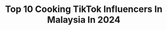 ---
title: Top 10 Cooking TikTok Influencers In Malaysia In 2024
description: >-
  Find top cooking TikTok influencers in Malaysia in 2024. Most popular hashtags: #fyp #cooking #tiktokmalaysia #malaysia.
platform: TikTok
hits: 12
text_top: Identify the most popular TikTok influencers on inBeat.
text_bottom: Our platform holds 12 TikTok influencers like this in Malaysia for you to connect with.
profiles:
  - username: "hemahmanimaran"
    fullname: >-
      🌻🦄💛Hemah Sivasubham💛🦄🌻
    bio: >-
      🎂3Apr90♈️/🇲🇾/Independent/❤️Long Drive(Alone)/❤️Pets 🐾 & Cooking/Grandma's Kid 👵🏼👧🏼/Family & Friends comes first❣️ ~Be Unique,Be Different,Be Yourself~
    location: "Malaysia"
    followers: 26500
    engagement: 754
    commentsToLikes: 0.025390
    id: ckc1w7r5y06h80j236f6ouvr5
    verified: false
    hashtags: "#sivahemah, #tamilponnu, #justforthesong, #baybaaandpapa"
  - username: "moeirajohnson"
    fullname: >-
      Mj
    bio: >-
      🇲🇾|🇳🇬|🇺🇸 Slow down... Enjoy life... 💝
    location: "Malaysia"
    followers: 179800
    engagement: 636
    commentsToLikes: 0.016975
    id: ck8vyikg3u7wh0j78uuq3zc9f
    verified: false
    hashtags: "#easyrecipes, #laparketuw, #cookingwithmj, #syawal2021"
  - username: "johnsom.eattravel"
    fullname: >-
      Johnsom阿勇-旅游美食TV
    bio: >-
      Youtube: 阿勇Johnsom-旅遊美食TV FB : 阿勇Johnsom-旅遊美食TV ⬇️ Subscribe me now⬇️
    location: "Malaysia"
    followers: 14300
    engagement: 416
    commentsToLikes: 0.020311
    id: ck9fwzt783wpg0j78zk6hxczi
    verified: false
    hashtags: "#malaysia, #cooking, #tiktokfood, #tiktokcooking"
  - username: "mayaibrahim91"
    fullname: >-
      MayaIbrahim91🖤
    bio: >-
      HindiLover🌼 #kelatenesse 🇲🇾 #Allahisthebestplanner #FaithhopeLove #mylesbi🖤
    location: "Malaysia"
    followers: 82400
    engagement: 1711
    commentsToLikes: 0.102951
    id: ckb8zf03mes3i0j230i58k8oh
    verified: false
    hashtags: "#justforfun, #princessstyle, #myopinion, #senoritamaya"
  - username: "jagat_1110"
    fullname: >-
      Jagathesanthanaskodi
    bio: >-
      Make friends to push you to next level,Enter wth positive❤️ - 🍾Orders via insta
    location: "Malaysia"
    followers: 14700
    engagement: 1755
    commentsToLikes: 0.129685
    id: ckbqs6zhod3b50j23q0uq50z3
    verified: false
    hashtags: "#smilestrong2021, #happymealways, #diy, #happyvalentinesday"
  - username: "fovity_id"
    fullname: >-
      Hamster Squad
    bio: >-
      Told you I would be here forever 🐹 📍KL Biz: hilary.sariii@hotmail.com
    location: "Malaysia"
    followers: 202100
    engagement: 428
    commentsToLikes: 0.031672
    id: ck8tn0lw5h8960j78t48nd38f
    verified: false
    hashtags: "#fyp, #tiktokmalaysia, #foryou, #masakdaging"
  - username: "lucashoangg"
    fullname: >-
      Huu Dat Nguyen Hoang
    bio: >-
      
    location: "Malaysia"
    followers: 6245
    engagement: 363
    commentsToLikes: 0.075883
    id: ckb9u8sn8swrm0j23kv3obhdt
    verified: false
    hashtags: "#lucashoang, #vietnam, #malaysia, #familyathome"
  - username: "a.aidura"
    fullname: >-
      Amylia aidura
    bio: >-
      👁👅👁 | 🇲🇾
    location: "Malaysia"
    followers: 462900
    engagement: 1397
    commentsToLikes: 0.007997
    id: ckacf1jvnp4y50i78pfv3bpae
    verified: false
    hashtags: "#attackontitan, #malaysia, #pov, #fyp"
  - username: "rk_arvin"
    fullname: >-
      RK ARVIN
    bio: >-
      RK ARVIN Singer/Actor/Performer IbpStudios Malaysian IG:@iam_rkarvin
    location: "Malaysia"
    followers: 96500
    engagement: 1397
    commentsToLikes: 0.019834
    id: ckbbo01nbc15w0j23z5ef3eli
    verified: false
    hashtags: "#rk, #tamilsong, #song, #trending"
  - username: "ddjt_food_journey"
    fullname: >-
      DDJT Food Journey
    bio: >-
      Its All About Food. The ingredient that binds us together. ❤️🌎🤝🌍🤝🌏❤️
    location: "Malaysia"
    followers: 8530
    engagement: 722
    commentsToLikes: 0.019556
    id: ck8f6u4ol2sd60j780v7rmmse
    verified: false
    hashtags: "#makanyuk, #tiktokmakan, #malaysianfood, #onlyinmalaysia"
---